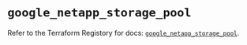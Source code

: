 # `google_netapp_storage_pool`

Refer to the Terraform Registory for docs: [`google_netapp_storage_pool`](https://registry.terraform.io/providers/hashicorp/google-beta/5.9.0/docs/resources/google_netapp_storage_pool).
